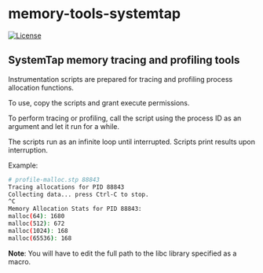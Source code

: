 # memory-tools-systemtap
[![License](https://img.shields.io/badge/License-BSD%203--Clause-blue.svg)](https://github.com/yvoinov/memory-tools-systemtap/blob/master/LICENSE)

## SystemTap memory tracing and profiling tools

Instrumentation scripts are prepared for tracing and profiling process allocation functions.

To use, copy the scripts and grant execute permissions.

To perform tracing or profiling, call the script using the process ID as an argument and let it run for a while.

The scripts run as an infinite loop until interrupted. Scripts print results upon interruption.

Example:
```sh
# profile-malloc.stp 88843
Tracing allocations for PID 88843
Collecting data... press Ctrl-C to stop.
^C
Memory Allocation Stats for PID 88843:
malloc(64): 1680
malloc(512): 672
malloc(1024): 168
malloc(65536): 168
```
**Note**: You will have to edit the full path to the libc library specified as a macro.